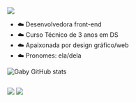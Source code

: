 <div> <img src="![meu banner do linkedin](https://user-images.githubusercontent.com/108838460/221684141-709359a5-237d-49ee-8a0d-1d12b01fa6ce.png)" target="_blank"> </div>


- ☁️ Desenvolvedora front-end
- ☁️ Curso Técnico de 3 anos em DS
- ☁️ Apaixonada por design gráfico/web 
- ☁️ Pronomes: ela/dela 


![Gaby GitHub stats](https://github-readme-stats.vercel.app/api?username=gabryvic&show_icons=true&theme=dark)

  
  ##
 
<div> 
 

  <a href = "mailto:freitasgabrielly638@gmail.com"><img src="https://img.shields.io/badge/-Gmail-%23333?style=for-the-badge&logo=gmail&logoColor=white" target="_blank"></a>
  <a href="https://www.linkedin.com/in/gabrielly-freitas-35480b267/" target="_blank"><img src="https://img.shields.io/badge/-LinkedIn-%230077B5?style=for-the-badge&logo=linkedin&logoColor=white" target="_blank"></a> 
  
</div>
